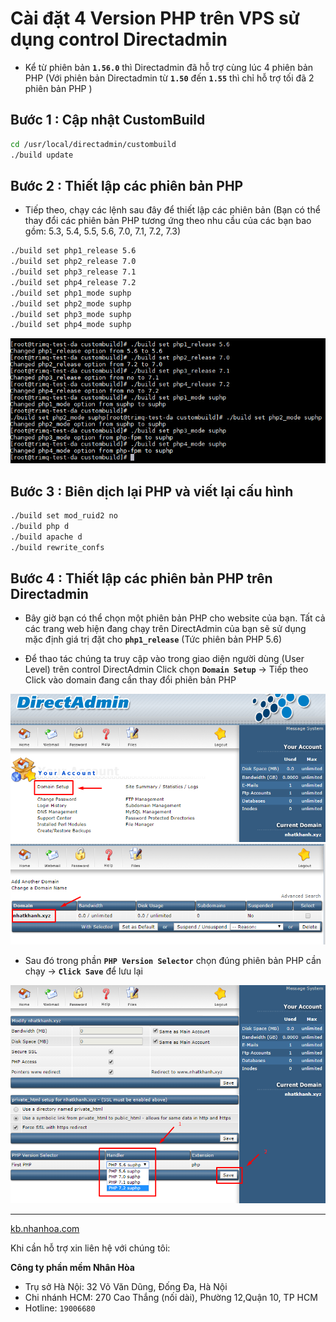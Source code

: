 # **Cài đặt 4 Version PHP trên VPS sử dụng control Directadmin**

- Kể từ phiên bản **`1.56.0`** thì Directadmin đã hỗ trợ cùng lúc 4 phiên bản PHP (Với phiên bản Directadmin từ **`1.50`** đến **`1.55`** thì chỉ hỗ trợ tối đã 2 phiên bản PHP )

## **Bước 1 :** Cập nhật CustomBuild

```sh
cd /usr/local/directadmin/custombuild
./build update
```

## **Bước 2 :** Thiết lập các phiên bản PHP

- Tiếp theo, chạy các lệnh sau đây để thiết lập các phiên bản (Bạn có thể thay đổi các phiên bản PHP tương ứng theo nhu cầu của các bạn bao gồm: 5.3, 5.4, 5.5, 5.6, 7.0, 7.1, 7.2, 7.3)

```sh
./build set php1_release 5.6
./build set php2_release 7.0
./build set php3_release 7.1
./build set php4_release 7.2
./build set php1_mode suphp
./build set php2_mode suphp
./build set php3_mode suphp
./build set php4_mode suphp
```

![](./image/php.png)

## **Bước 3 :** Biên dịch lại PHP và viết lại cấu hình

```sh
./build set mod_ruid2 no
./build php d
./build apache d
./build rewrite_confs
```

## **Bước 4 :** Thiết lập các phiên bản PHP trên Directadmin

- Bây giờ bạn có thể chọn một phiên bản PHP cho website của bạn. Tất cả các trang web hiện đang chạy trên  DirectAdmin của bạn sẽ sử dụng mặc định giá trị đặt cho **`php1_release`** (Tức phiên bản PHP 5.6)

- Để thao tác chúng ta truy cập vào trong giao diện người dùng (User Level) trên control DirectAdmin Click chọn **`Domain Setup`** -> Tiếp theo Click vào domain đang cần thay đổi phiên bản PHP

![](./image/php1.png)
![](./image/php2.png)

- Sau đó trong phần **`PHP Version Selector`**  chọn đúng phiên bản PHP cần chạy -> **`Click Save`** để lưu lại

![](./image/php3.png)

---
<a href="https://kb.nhanhoa.com/display/NHKB01/DirectAdmin" target="_blank">kb.nhanhoa.com</a>

Khi cần hỗ trợ xin liên hệ với chúng tôi:

**Công ty phần mềm Nhân Hòa**
- Trụ sở Hà Nội: 32 Võ Văn Dũng, Đống Đa, Hà Nội
- Chi nhánh HCM: 270 Cao Thắng (nối dài), Phường 12,Quận 10, TP HCM
- Hotline: `19006680`